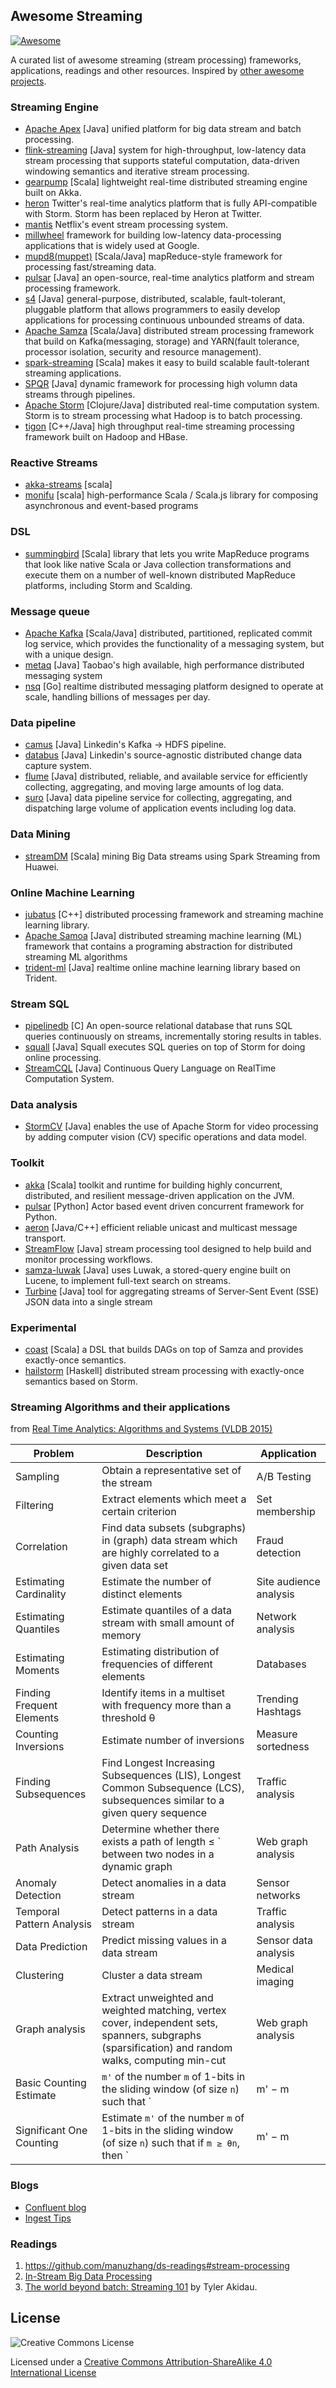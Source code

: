 ## Awesome Streaming

[![Awesome](https://cdn.rawgit.com/sindresorhus/awesome/d7305f38d29fed78fa85652e3a63e154dd8e8829/media/badge.svg)](https://github.com/sindresorhus/awesome)

A curated list of awesome streaming (stream processing) frameworks, applications, readings and other resources. Inspired by [other awesome projects](https://github.com/sindresorhus/awesome). 

### Streaming Engine

* [Apache Apex](https://github.com/apache/incubator-apex-core) [Java] unified platform for big data stream and batch processing.
* [flink-streaming](http://ci.apache.org/projects/flink/flink-docs-release-0.9/apis/streaming_guide.html) [Java] system for high-throughput, low-latency data stream processing that supports stateful computation, data-driven windowing semantics and iterative stream processing.
* [gearpump](https://github.com/intel-hadoop/gearpump) [Scala] lightweight real-time distributed streaming engine built on Akka.
* [heron](https://blog.twitter.com/2015/flying-faster-with-twitter-heron) Twitter's real-time analytics platform that is fully API-compatible with Storm. Storm has been replaced by Heron at Twitter.
* [mantis](http://www.slideshare.net/g9yuayon/qcon-talk-on-netflix-mantis-a-stream-processing-system) Netflix's event stream processing system.
* [millwheel](http://research.google.com/pubs/pub41378.html) framework for building low-latency data-processing applications that is widely used at Google.
* [mupd8(muppet)](https://github.com/walmartlabs/mupd8) [Scala/Java] mapReduce-style framework for processing fast/streaming data.
* [pulsar](http://gopulsar.io/) [Java] an open-source, real-time analytics platform and stream processing framework.
* [s4](http://incubator.apache.org/s4/) [Java] general-purpose, distributed, scalable, fault-tolerant, pluggable platform that allows programmers to easily develop applications for processing continuous unbounded streams of data.
* [Apache Samza](http://samza.apache.org/) [Scala/Java] distributed stream processing framework that build on Kafka(messaging, storage) and YARN(fault tolerance, processor isolation, security and resource management).
* [spark-streaming](https://spark.apache.org/streaming/) [Scala] makes it easy to build scalable fault-tolerant streaming applications.
* [SPQR](https://github.com/ottogroup/SPQR) [Java] dynamic framework for processing high volumn data streams through pipelines.
* [Apache Storm](https://storm.apache.org/) [Clojure/Java] distributed real-time computation system. Storm is to stream processing what Hadoop is to batch processing. 
* [tigon](https://github.com/caskdata/tigon) [C++/Java] high throughput real-time streaming processing framework built on Hadoop and HBase.

### Reactive Streams
* [akka-streams](http://doc.akka.io/docs/akka-stream-and-http-experimental/1.0/scala/stream-cookbook.html) [scala]
* [monifu](https://github.com/monifu/monifu) [scala] high-performance Scala / Scala.js library for composing asynchronous and event-based programs 

### DSL
* [summingbird](https://github.com/twitter/summingbird) [Scala] library that lets you write MapReduce programs that look like native Scala or Java collection transformations and execute them on a number of well-known distributed MapReduce platforms, including Storm and Scalding.

### Message queue

* [Apache Kafka](https://github.com/apache/kafka) [Scala/Java] distributed, partitioned, replicated commit log service, which provides the functionality of a messaging system, but with a unique design.
* [metaq](https://github.com/killme2008/Metamorphosis) [Java] Taobao's high available, high performance distributed messaging system
* [nsq](https://github.com/bitly/nsq) [Go] realtime distributed messaging platform designed to operate at scale, handling billions of messages per day.

### Data pipeline

* [camus](https://github.com/linkedin/camus) [Java] Linkedin's Kafka -> HDFS pipeline.
* [databus](https://github.com/linkedin/databus) [Java] Linkedin's source-agnostic distributed change data capture system.
* [flume](https://github.com/apache/flume) [Java] distributed, reliable, and available service for efficiently collecting, aggregating, and moving large amounts of log data.
* [suro](https://github.com/Netflix/suro) [Java] data pipeline service for collecting, aggregating, and dispatching large volume of application events including log data.

### Data Mining 

* [streamDM](https://github.com/huawei-noah/streamDM) [Scala] mining Big Data streams using Spark Streaming from Huawei.

### Online Machine Learning 

* [jubatus](http://jubat.us/en/) [C++] distributed processing framework and streaming machine learning library.
* [Apache Samoa](https://github.com/yahoo/samoa) [Java] distributed streaming machine learning (ML) framework that contains a programing abstraction for distributed streaming ML algorithms
* [trident-ml](https://github.com/pmerienne/trident-ml) [Java] realtime online machine learning library based on Trident.

### Stream SQL

* [pipelinedb](https://github.com/pipelinedb/pipelinedb) [C] An open-source relational database that runs SQL queries continuously on streams, incrementally storing results in tables.
* [squall](https://github.com/epfldata/squall) [Java] Squall executes SQL queries on top of Storm for doing online processing.
* [StreamCQL](https://github.com/HuaweiBigData/StreamCQL) [Java] Continuous Query Language on RealTime Computation System.

### Data analysis

* [StormCV](https://github.com/sensorstorm/StormCV) [Java] enables the use of Apache Storm for video processing by adding computer vision (CV) specific operations and data model.

### Toolkit

* [akka](http://akka.io/) [Scala] toolkit and runtime for building highly concurrent, distributed, and resilient message-driven application on the JVM.
* [pulsar](http://quantmind.github.io/pulsar/index.html#) [Python] Actor based event driven concurrent framework for Python.
* [aeron](https://github.com/real-logic/Aeron) [Java/C++] efficient reliable unicast and multicast message transport.
* [StreamFlow](https://github.com/lmco/streamflow) [Java] stream processing tool designed to help build and monitor processing workflows.
* [samza-luwak](https://github.com/romseygeek/samza-luwak) [Java] uses Luwak, a stored-query engine built on Lucene, to implement full-text search on streams.
* [Turbine](https://github.com/Netflix/Turbine) [Java] tool for aggregating streams of Server-Sent Event (SSE) JSON data into a single stream

### Experimental
* [coast](https://github.com/bkirwi/coast) [Scala] a DSL that builds DAGs on top of Samza and provides exactly-once semantics.
* [hailstorm](https://github.com/hailstorm-hs/hailstorm) [Haskell] distributed stream processing with exactly-once semantics based on Storm.

### Streaming Algorithms and their applications 

from [Real Time Analytics: Algorithms and Systems (VLDB 2015)](http://www.vldb.org/pvldb/vol8/p2040-Kejariwal.pdf)

Problem | Description | Application
------- | ----------- | -----------
Sampling | Obtain a representative set of the stream | A/B Testing
Filtering | Extract elements which meet a certain criterion | Set membership
Correlation | Find data subsets (subgraphs) in (graph) data stream which are highly correlated to a given data set | Fraud detection  
Estimating Cardinality | Estimate the number of distinct elements | Site audience analysis
Estimating Quantiles | Estimate quantiles of a data stream with small amount of memory | Network analysis
Estimating Moments | Estimating distribution of frequencies of different elements | Databases
Finding Frequent Elements | Identify items in a multiset with frequency more than a threshold θ | Trending Hashtags
Counting Inversions | Estimate number of inversions | Measure sortedness
Finding Subsequences | Find Longest Increasing Subsequences (LIS), Longest Common Subsequence (LCS), subsequences similar to a given query sequence | Traffic analysis
Path Analysis | Determine whether there exists a path of length ≤ ` between two nodes in a dynamic graph | Web graph analysis
Anomaly Detection | Detect anomalies in a data stream | Sensor networks
Temporal Pattern Analysis | Detect patterns in a data stream | Traffic analysis
Data Prediction | Predict missing values in a data stream | Sensor data analysis
Clustering | Cluster a data stream | Medical imaging
Graph analysis | Extract unweighted and weighted matching, vertex cover, independent sets, spanners, subgraphs (sparsification) and random walks, computing min-cut | Web graph analysis
Basic Counting Estimate | `m'` of the number `m` of 1-bits in the sliding window (of size `n`) such that `|m'  − m| ≤ em` | Popularity Analysis
Significant One Counting | Estimate `m'` of the number `m` of 1-bits in the sliding window (of size `n`) such that if `m ≥ θn`, then `|m' − m| ≤ em` | Traffic accounting

### Blogs

* [Confluent blog](http://blog.confluent.io/)
* [Ingest Tips](http://ingest.tips/)

### Readings

1. https://github.com/manuzhang/ds-readings#stream-processing
2. [In-Stream Big Data Processing](https://highlyscalable.wordpress.com/2013/08/20/in-stream-big-data-processing/)
3. [The world beyond batch: Streaming 101](http://radar.oreilly.com/2015/08/the-world-beyond-batch-streaming-101.html) by Tyler Akidau. 

## License 

![Creative Commons License](https://i.creativecommons.org/l/by-sa/4.0/80x15.png) 

Licensed under a [Creative Commons Attribution-ShareAlike 4.0 International License](http://creativecommons.org/licenses/by-sa/4.0/)
